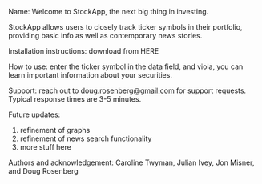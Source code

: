 Name: Welcome to StockApp, the next big thing in investing.

StockApp allows users to closely track ticker symbols in their portfolio, providing basic info as well as contemporary news stories.

Installation instructions: download from HERE

How to use: enter the ticker symbol in the data field, and viola, you can learn important information about your securities.

Support: reach out to doug.rosenberg@gmail.com for support requests. Typical response times are 3-5 minutes.

Future updates:
1) refinement of graphs
2) refinement of news search functionality
3) more stuff here

Authors and acknowledgement:
Caroline Twyman, Julian Ivey, Jon Misner, and Doug Rosenberg
